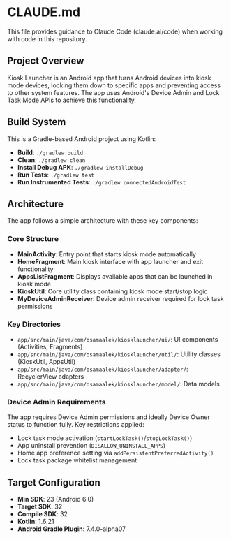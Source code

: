 # CLAUDE.md

This file provides guidance to Claude Code (claude.ai/code) when working with code in this repository.

## Project Overview

Kiosk Launcher is an Android app that turns Android devices into kiosk mode devices, locking them down to specific apps and preventing access to other system features. The app uses Android's Device Admin and Lock Task Mode APIs to achieve this functionality.

## Build System

This is a Gradle-based Android project using Kotlin:

- **Build**: `./gradlew build`
- **Clean**: `./gradlew clean`
- **Install Debug APK**: `./gradlew installDebug`
- **Run Tests**: `./gradlew test`
- **Run Instrumented Tests**: `./gradlew connectedAndroidTest`

## Architecture

The app follows a simple architecture with these key components:

### Core Structure
- **MainActivity**: Entry point that starts kiosk mode automatically
- **HomeFragment**: Main kiosk interface with app launcher and exit functionality
- **AppsListFragment**: Displays available apps that can be launched in kiosk mode
- **KioskUtil**: Core utility class containing kiosk mode start/stop logic
- **MyDeviceAdminReceiver**: Device admin receiver required for lock task permissions

### Key Directories
- `app/src/main/java/com/osamaalek/kiosklauncher/ui/`: UI components (Activities, Fragments)
- `app/src/main/java/com/osamaalek/kiosklauncher/util/`: Utility classes (KioskUtil, AppsUtil)
- `app/src/main/java/com/osamaalek/kiosklauncher/adapter/`: RecyclerView adapters
- `app/src/main/java/com/osamaalek/kiosklauncher/model/`: Data models

### Device Admin Requirements
The app requires Device Admin permissions and ideally Device Owner status to function fully. Key restrictions applied:
- Lock task mode activation (`startLockTask()`/`stopLockTask()`)
- App uninstall prevention (`DISALLOW_UNINSTALL_APPS`)
- Home app preference setting via `addPersistentPreferredActivity()`
- Lock task package whitelist management

## Target Configuration
- **Min SDK**: 23 (Android 6.0)
- **Target SDK**: 32
- **Compile SDK**: 32
- **Kotlin**: 1.6.21
- **Android Gradle Plugin**: 7.4.0-alpha07